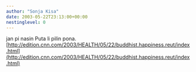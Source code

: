 ```yaml
---
author: "Sonja Kisa"
date: 2003-05-22T23:13:00+00:00
nestinglevel: 0
---
```

jan pi nasin Puta li pilin pona.[http://edition.cnn.com/2003/HEALTH/05/22/buddhist.happiness.reut/index.html](http://edition.cnn.com/2003/HEALTH/05/22/buddhist.happiness.reut/index.html)